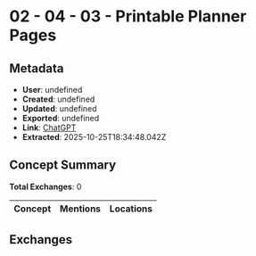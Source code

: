 # **02 - 04 - 03 - Printable Planner Pages**

## Metadata

- **User**: undefined
- **Created**: undefined
- **Updated**: undefined
- **Exported**: undefined
- **Link**: [ChatGPT](undefined)
- **Extracted**: 2025-10-25T18:34:48.042Z

## Concept Summary

**Total Exchanges**: 0

| Concept | Mentions | Locations |
|---------|----------|----------|

## Exchanges

